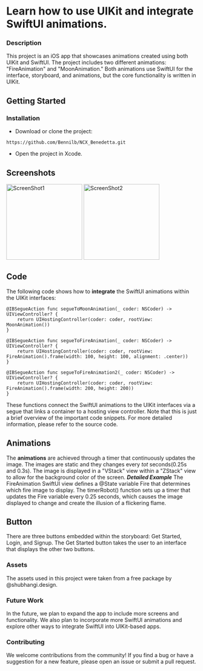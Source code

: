 # Learn how to use UIKit and integrate SwiftUI animations.

### Description
This project is an iOS app that showcases animations created using both UIKit and SwiftUI. The project includes two different animations: "FireAnimation" and "MoonAnimation." Both animations use SwiftUI for the interface, storyboard, and animations, but the core functionality is written in UIKit.

## Getting Started
### Installation
* Download or clone the project:
```
https://github.com/Bennilb/NCX_Benedetta.git
```
* Open the project in Xcode.

## Screenshots
<img src="https://user-images.githubusercontent.com/113519450/228649893-991eac1b-3655-4e84-803c-9cb0852c4580.png" alt="ScreenShot1" width="200">    <img src="https://user-images.githubusercontent.com/113519450/228649908-4cecf509-26e6-4e70-9928-deafaaefba28.png" alt="ScreenShot2" width="200">

## Code
The following code shows how to __integrate__ the SwiftUI animations within the UIKit interfaces:

```
@IBSegueAction func segueToMoonAnimation(_ coder: NSCoder) -> UIViewController? {
    return UIHostingController(coder: coder, rootView: MoonAnimation())
}

@IBSegueAction func segueToFireAnimation(_ coder: NSCoder) -> UIViewController? {
    return UIHostingController(coder: coder, rootView: FireAnimation().frame(width: 100, height: 100, alignment: .center))
}

@IBSegueAction func segueToFireAnimation2(_ coder: NSCoder) -> UIViewController? {
    return UIHostingController(coder: coder, rootView: FireAnimation().frame(width: 200, height: 200))
}
```

These functions connect the SwiftUI animations to the UIKit interfaces via a segue that links a container to a hosting view controller.
Note that this is just a brief overview of the important code snippets. For more detailed information, please refer to the source code.

## Animations
The __animations__ are achieved through a timer that continuously updates the image. The images are static and they changes every _tot_ seconds(0.25s and 0.3s). The image is displayed in a "VStack" view within a "ZStack" view to allow for the background color of the screen.
___Detailed Example___
The FireAnimation SwiftUI view defines a @State variable Fire that determines which fire image to display. The timerRobot() function sets up a timer that updates the Fire variable every 0.25 seconds, which causes the image displayed to change and create the illusion of a flickering flame.

## Button
There are three buttons embedded within the storyboard: Get Started, Login, and Signup. The Get Started button takes the user to an interface that displays the other two buttons.

### Assets

The assets used in this project were taken from a free package by @shubhangi.design.

### Future Work

In the future, we plan to expand the app to include more screens and functionality. We also plan to incorporate more SwiftUI animations and explore other ways to integrate SwiftUI into UIKit-based apps.

### Contributing

We welcome contributions from the community! If you find a bug or have a suggestion for a new feature, please open an issue or submit a pull request.
